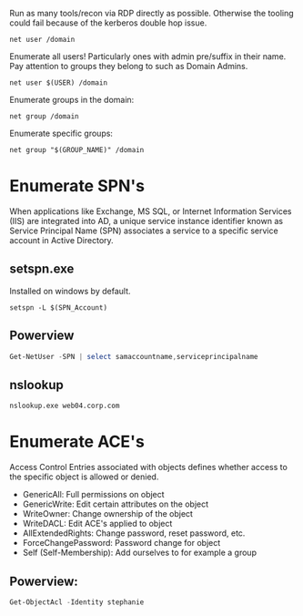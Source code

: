 Run as many tools/recon via RDP directly as possible. Otherwise the tooling could fail because of the kerberos double hop issue.
```batch
net user /domain
```
Enumerate all users! Particularly ones with admin pre/suffix in their name. Pay attention to groups they belong to such as Domain Admins.
```batch
net user $(USER) /domain
```
Enumerate groups in the domain:
```batch
net group /domain
```
Enumerate specific groups:
```batch
net group "$(GROUP_NAME)" /domain
```
# Enumerate SPN's
When applications like Exchange, MS SQL, or Internet Information Services (IIS) are integrated into AD, a unique service instance identifier known as Service Principal Name (SPN) associates a service to a specific service account in Active Directory.
## setspn.exe
Installed on windows by default.
```batch
setspn -L $(SPN_Account)
```
## Powerview
```powershell
Get-NetUser -SPN | select samaccountname,serviceprincipalname
```
## nslookup
```batch
nslookup.exe web04.corp.com
```
# Enumerate ACE's
Access Control Entries associated with objects defines whether access to the specific object is allowed or denied.
* GenericAll: Full permissions on object
* GenericWrite: Edit certain attributes on the object
* WriteOwner: Change ownership of the object
* WriteDACL: Edit ACE's applied to object
* AllExtendedRights: Change password, reset password, etc.
* ForceChangePassword: Password change for object
* Self (Self-Membership): Add ourselves to for example a group
## Powerview:
```powershell
Get-ObjectAcl -Identity stephanie
```
